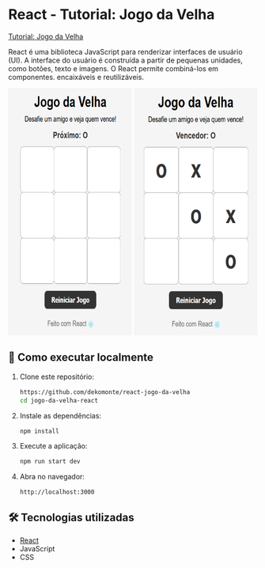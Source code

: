 # React  - Tutorial: Jogo da Velha

[Tutorial: Jogo da Velha](https://pt-br.react.dev/learn/tutorial-tic-tac-toe)

React é uma biblioteca JavaScript para renderizar interfaces de usuário (UI). A interface do usuário é construída a partir de pequenas unidades, como botões, texto e imagens. O React permite combiná-los em componentes. encaixáveis ​​e reutilizáveis. 

<p align="center">
  <img src="./imagem1.png" alt="Interface 1" width="250" height="500"/>
  <img src="./imagem2.png" alt="Interface 2" width="250" height="500"/>
</p>

## 🚀 Como executar localmente

1.  Clone este repositório:

    ``` bash
    https://github.com/dekomonte/react-jogo-da-velha
    cd jogo-da-velha-react
    ```

2.  Instale as dependências:

    ``` bash
    npm install
    ```

3.  Execute a aplicação:

    ``` bash
    npm run start dev
    ```

4.  Abra no navegador:

        http://localhost:3000

 ## 🛠️ Tecnologias utilizadas
-   [React](https://react.dev/)
-   JavaScript
-   CSS
